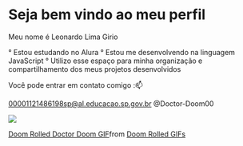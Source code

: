 # Seja bem vindo ao meu perfil
Meu nome é Leonardo Lima Girio 

° Estou estudando no Alura 
° Estou me desenvolvendo na linguagem JavaScript 
° Utilizo esse espaço para minha organização e compartilhamento dos meus projetos desenvolvidos 

Você pode entrar em contato comigo :📫

00001121486198sp@al.educacao.sp.gov.br
@Doctor-Doom00 

![](link)<div class="tenor-gif-embed" data-postid="20577822" data-share-method="host" data-aspect-ratio="0.665625" data-width="100%"><a href="https://tenor.com/view/doom-rolled-doctor-doom-gif-20577822">Doom Rolled Doctor Doom GIF</a>from <a href="https://tenor.com/search/doom+rolled-gifs">Doom Rolled GIFs</a></div> <script type="text/javascript" async src="https://tenor.com/embed.js"></script>
